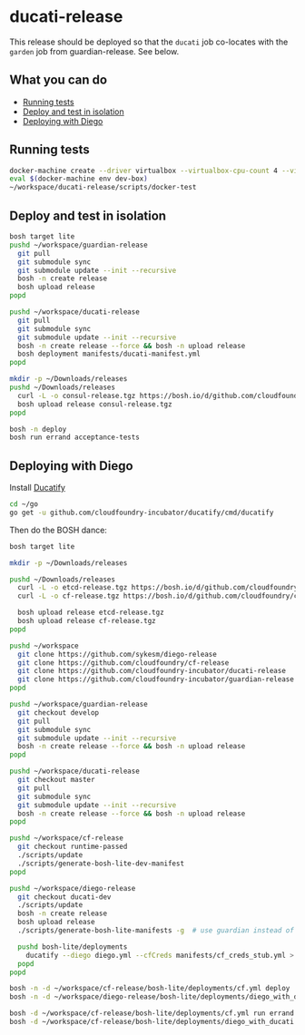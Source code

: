 # ducati-release

This release should be deployed so that the `ducati` job co-locates with the `garden` job from guardian-release.  See below.

## What you can do
- [Running tests](#running-tests)
- [Deploy and test in isolation](#deploy-and-test-in-isolation)
- [Deploying with Diego](#deploying-with-diego)

## Running tests
```bash
docker-machine create --driver virtualbox --virtualbox-cpu-count 4 --virtualbox-memory 2048 dev-box
eval $(docker-machine env dev-box)
~/workspace/ducati-release/scripts/docker-test
```

## Deploy and test in isolation
```bash
bosh target lite
pushd ~/workspace/guardian-release
  git pull
  git submodule sync
  git submodule update --init --recursive
  bosh -n create release
  bosh upload release
popd

pushd ~/workspace/ducati-release
  git pull
  git submodule sync
  git submodule update --init --recursive
  bosh -n create release --force && bosh -n upload release
  bosh deployment manifests/ducati-manifest.yml
popd

mkdir -p ~/Downloads/releases
pushd ~/Downloads/releases
  curl -L -o consul-release.tgz https://bosh.io/d/github.com/cloudfoundry-incubator/consul-release
  bosh upload release consul-release.tgz
popd

bosh -n deploy
bosh run errand acceptance-tests
```



## Deploying with Diego

Install [Ducatify](https://github.com/cloudfoundry-incubator/ducatify/releases)

```bash
cd ~/go
go get -u github.com/cloudfoundry-incubator/ducatify/cmd/ducatify
```

Then do the BOSH dance:

```bash
bosh target lite

mkdir -p ~/Downloads/releases

pushd ~/Downloads/releases
  curl -L -o etcd-release.tgz https://bosh.io/d/github.com/cloudfoundry-incubator/etcd-release
  curl -L -o cf-release.tgz https://bosh.io/d/github.com/cloudfoundry/cf-release

  bosh upload release etcd-release.tgz
  bosh upload release cf-release.tgz
popd

pushd ~/workspace
  git clone https://github.com/sykesm/diego-release
  git clone https://github.com/cloudfoundry/cf-release
  git clone https://github.com/cloudfoundry-incubator/ducati-release
  git clone https://github.com/cloudfoundry-incubator/guardian-release
popd

pushd ~/workspace/guardian-release
  git checkout develop
  git pull
  git submodule sync
  git submodule update --init --recursive
  bosh -n create release --force && bosh -n upload release
popd

pushd ~/workspace/ducati-release
  git checkout master
  git pull
  git submodule sync
  git submodule update --init --recursive
  bosh -n create release --force && bosh -n upload release
popd

pushd ~/workspace/cf-release
  git checkout runtime-passed
  ./scripts/update
  ./scripts/generate-bosh-lite-dev-manifest
popd

pushd ~/workspace/diego-release
  git checkout ducati-dev
  ./scripts/update
  bosh -n create release
  bosh upload release
  ./scripts/generate-bosh-lite-manifests -g  # use guardian instead of garden-linux

  pushd bosh-lite/deployments
    ducatify --diego diego.yml --cfCreds manifests/cf_creds_stub.yml > diego_with_ducati.yml
  popd
popd

bosh -n -d ~/workspace/cf-release/bosh-lite/deployments/cf.yml deploy
bosh -n -d ~/workspace/diego-release/bosh-lite/deployments/diego_with_ducati.yml deploy

bosh -d ~/workspace/cf-release/bosh-lite/deployments/cf.yml run errand acceptance_tests
bosh -d ~/workspace/cf-release/bosh-lite/deployments/diego_with_ducati.yml run errand ducati-acceptance
```
